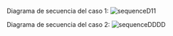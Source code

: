 Diagrama de secuencia del caso 1:
![sequenceD11](https://github.com/user-attachments/assets/ec705576-c36c-442a-a82c-da9d29bda0a7)

Diagrama de secuencia del caso 2:
![sequenceDDDD](https://github.com/user-attachments/assets/f160a4e9-c039-4611-ab0a-d5324a25c871)
